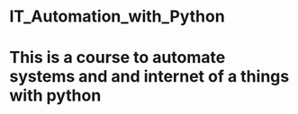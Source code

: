 # IT_Automation_with_Python

# This is a course to automate systems and and internet of a things with python
